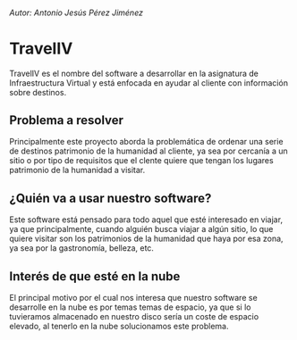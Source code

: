 ###### Autor: Antonio Jesús Pérez Jiménez

# TravelIV
TravelIV es el nombre del software a desarrollar en la asignatura de Infraestructura Virtual y está 
enfocada en ayudar al cliente con información sobre destinos.

## Problema a resolver
Principalmente este proyecto aborda la problemática de ordenar una serie de destinos patrimonio de la 
humanidad al cliente, ya sea por cercanía a un sitio o por tipo de requisitos que el clente quiere que 
tengan los lugares patrimonio de la humanidad a visitar.

## ¿Quién va a usar nuestro software?
Este software está pensado para todo aquel que esté interesado en viajar, ya que principalmente,
cuando alguién busca viajar a algún sitio, lo que quiere visitar son los patrimonios de la humanidad
que haya por esa zona, ya sea por la gastronomía, belleza, etc.

## Interés de que esté en la nube
El principal motivo por el cual nos interesa que nuestro software se desarrolle en la nube es por 
temas temas de espacio, ya que si lo tuvieramos almacenado en nuestro disco sería un coste de espacio 
elevado, al tenerlo en la nube solucionamos este problema.


